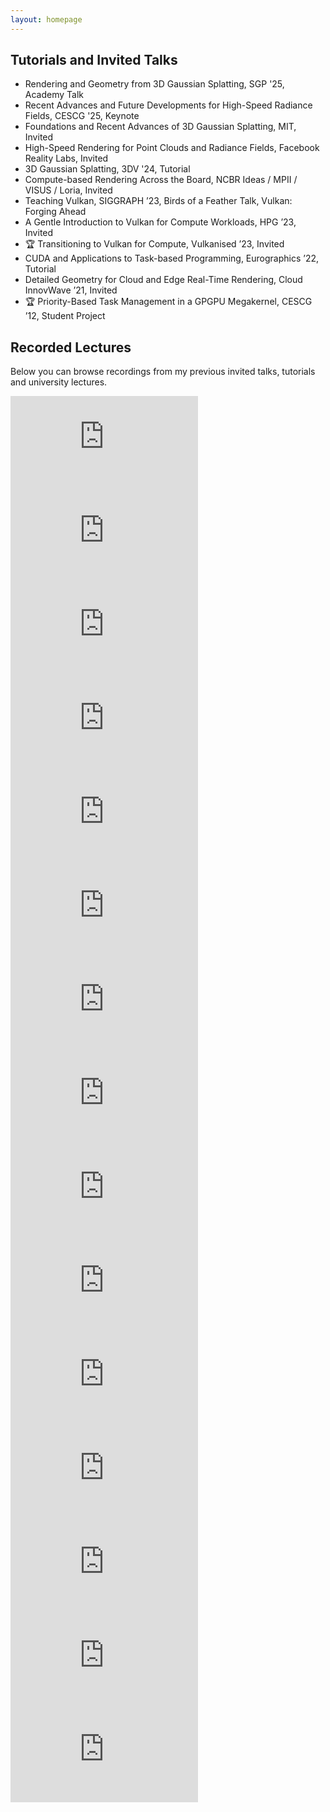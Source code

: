 ```yaml
---
layout: homepage
---
```


## Tutorials and Invited Talks

<ul style="margin:0 0 20px;">
  <li>Rendering and Geometry from 3D Gaussian Splatting, SGP '25, Academy Talk</li>
  <li>Recent Advances and Future Developments for High-Speed Radiance Fields, CESCG '25, Keynote</li>
  <li>Foundations and Recent Advances of 3D Gaussian Splatting, MIT, Invited</li>
  <li>High-Speed Rendering for Point Clouds and Radiance Fields, Facebook Reality Labs, Invited</li>
  <li>3D Gaussian Splatting, 3DV '24, Tutorial</li>
  <li>Compute-based Rendering Across the Board, NCBR Ideas / MPII / VISUS / Loria, Invited</li>
  <li>Teaching Vulkan, SIGGRAPH ’23, Birds of a Feather Talk, Vulkan: Forging Ahead</li>
  <li>A Gentle Introduction to Vulkan for Compute Workloads, HPG ’23, Invited</li>
  <li>🏆 Transitioning to Vulkan for Compute, Vulkanised ’23, Invited</li>
  <li>CUDA and Applications to Task-based Programming, Eurographics ’22, Tutorial</li>
  <li>Detailed Geometry for Cloud and Edge Real-Time Rendering, Cloud InnovWave ’21, Invited</li>
  <li>🏆 Priority-Based Task Management in a GPGPU Megakernel, CESCG ’12, Student Project</li>
</ul>

## Recorded Lectures

Below you can browse recordings from my previous invited talks, tutorials and university lectures.

<div id="video-gallery">
<div class="video">
	<iframe src="https://www.youtube.com/embed/cQXjIWlPj3g" frameborder="0" allowfullscreen></iframe>
</div>
<div class="video">
	<iframe src="https://www.youtube.com/embed/eVofcft7URM" frameborder="0" allowfullscreen></iframe>
</div>
<div class="video">
	<iframe src="https://www.youtube.com/embed/Om5-ka_mTeE" frameborder="0" allowfullscreen></iframe>
</div>
<div class="video">
	<iframe src="https://www.youtube.com/embed/X5KrYh7xcHk" frameborder="0" allowfullscreen></iframe>
</div>
		<div class="video">
	<iframe src="https://www.youtube.com/embed/6kT7vVHCZIc" frameborder="0" allowfullscreen></iframe>
</div>
	<div class="video">
	<iframe src="https://www.youtube.com/embed/mrDWmnXC5Ck" frameborder="0" allowfullscreen></iframe>
</div>
<div class="video">
	<iframe src="https://www.youtube.com/embed/57AcnwW4pxw" frameborder="0" allowfullscreen></iframe>
</div>
<div class="video">
	<iframe src="https://www.youtube.com/embed/w36xgaGQYAY" frameborder="0" allowfullscreen></iframe>
</div>
<div class="video">
	<iframe src="https://www.youtube.com/embed/c6NvZ74LAhE" frameborder="0" allowfullscreen></iframe>
</div>
<div class="video">
	<iframe src="https://www.youtube.com/embed/dWsez3ztTOM" frameborder="0" allowfullscreen></iframe>
</div>
	<div class="video">
	<iframe src="https://www.youtube.com/embed/FU1dbi827LY" frameborder="0" allowfullscreen></iframe>
</div>
	<div class="video">
	<iframe src="https://www.youtube.com/embed/sg2xdcB8M3c" frameborder="0" allowfullscreen></iframe>
</div>
		<div class="video">
	<iframe src="https://www.youtube.com/embed/0Fv0jDZUyE4" frameborder="0" allowfullscreen></iframe>
</div>
<div class="video">
	<iframe src="https://www.youtube.com/embed/nD83r06b5NE" frameborder="0" allowfullscreen></iframe>
</div>
	<div class="video">
	<iframe src="https://www.youtube.com/embed/S-0iqNzohCQ" frameborder="0" allowfullscreen></iframe>
</div>
<!-- Add more videos as needed -->
</div>
<script>
document.addEventListener('DOMContentLoaded', function() {
document.getElementById('video-gallery').addEventListener('wheel', function(e) {
	if (e.deltaY == 0) return;
	this.scrollLeft += (e.deltaY < 0 ? -1 : 1) * 30;
	e.preventDefault();
});
});
</script>

